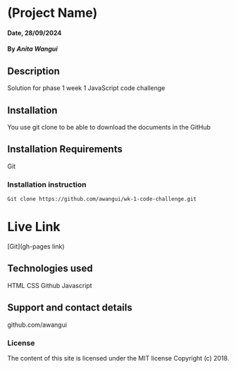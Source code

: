 # (Project Name)

#### Date, 28/09/2024

#### By *Anita Wangui*

## Description
Solution for phase 1 week 1 JavaScript code challenge


## Installation
You use git clone to be able to download the documents in the GitHub

## Installation Requirements
Git

### Installation instruction
```
Git clone https://github.com/awangui/wk-1-code-challenge.git

```

# Live Link
[Git](gh-pages link)

## Technologies used
HTML
CSS
Github
Javascript

## Support and contact details
github.com/awangui

### License
The content of this site is licensed under the MIT license
Copyright (c) 2018.

